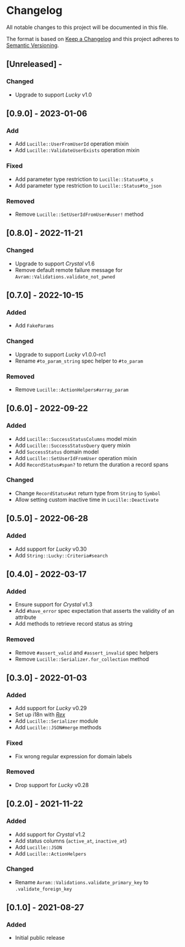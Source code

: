# Changelog

All notable changes to this project will be documented in this file.

The format is based on [Keep a Changelog](http://keepachangelog.com/en/1.0.0/)
and this project adheres to [Semantic Versioning](http://semver.org/spec/v2.0.0.html).

## [Unreleased] - 

### Changed
- Upgrade to support *Lucky* v1.0

## [0.9.0] - 2023-01-06

### Add
- Add `Lucille::UserFromUserId` operation mixin
- Add `Lucille::ValidateUserExists` operation mixin

### Fixed
- Add parameter type restriction to `Lucille::Status#to_s`
- Add parameter type restriction to `Lucille::Status#to_json`

### Removed
- Remove `Lucille::SetUserIdFromUser#user!` method

## [0.8.0] - 2022-11-21

### Changed
- Upgrade to support *Crystal* v1.6
- Remove default remote failure message for `Avram::Validations.validate_not_pwned`

## [0.7.0] - 2022-10-15

### Added
- Add `FakeParams`

### Changed
- Upgrade to support *Lucky* v1.0.0-rc1
- Rename `#to_param_string` spec helper to `#to_param`

### Removed
- Remove `Lucille::ActionHelpers#array_param`

## [0.6.0] - 2022-09-22

### Added
- Add `Lucille::SuccessStatusColumns` model mixin
- Add `Lucille::SuccessStatusQuery` query mixin
- Add `SuccessStatus` domain model
- Add `Lucille::SetUserIdFromUser` operation mixin
- Add `RecordStatus#span?` to return the duration a record spans

### Changed
- Change `RecordStatus#at` return type from `String` to `Symbol`
- Allow setting custom inactive time in `Lucille::Deactivate`

## [0.5.0] - 2022-06-28

### Added
- Add support for *Lucky* v0.30
- Add `String::Lucky::Criteria#search`

## [0.4.0] - 2022-03-17

### Added
- Ensure support for *Crystal* v1.3
- Add `#have_error` spec expectation that asserts the validity of an attribute
- Add methods to retrieve record status as string

### Removed
- Remove `#assert_valid` and `#assert_invalid` spec helpers
- Remove `Lucille::Serializer.for_collection` method

## [0.3.0] - 2022-01-03

### Added
- Add support for *Lucky* v0.29
- Set up i18n with [*Rex*](https://github.com/GrottoPress/rex)
- Add `Lucille::Serializer` module
- Add `Lucille::JSON#merge` methods

### Fixed
- Fix wrong regular expression for domain labels

### Removed
- Drop support for *Lucky* v0.28

## [0.2.0] - 2021-11-22

### Added
- Add support for *Crystal* v1.2
- Add status columns (`active_at`, `inactive_at`)
- Add `Lucille::JSON`
- Add `Lucille::ActionHelpers`

### Changed
- Rename `Avram::Validations.validate_primary_key` to `.validate_foreign_key`

## [0.1.0] - 2021-08-27

### Added
- Initial public release
